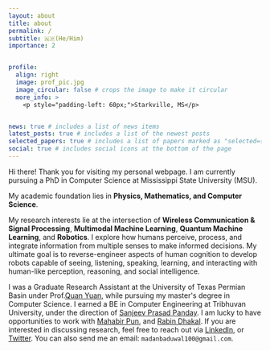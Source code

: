 ```yaml
---
layout: about
title: about
permalink: /
subtitle: 🇳🇵(He/Him)
importance: 2


profile:
  align: right
  image: prof_pic.jpg
  image_circular: false # crops the image to make it circular
  more_info: >
    <p style="padding-left: 60px;">Starkville, MS</p>


news: true # includes a list of news items
latest_posts: true # includes a list of the newest posts
selected_papers: true # includes a list of papers marked as "selected={true}"
social: true # includes social icons at the bottom of the page
---
```


Hi there! Thank you for visiting my personal webpage. I am currently pursuing a PhD in Computer Science at Mississippi State University (MSU).

My academic foundation lies in **Physics, Mathematics, and Computer Science**.

My research interests lie at the intersection of **Wireless Communication & Signal Processing**, **Multimodal Machine Learning**, **Quantum Machine Learning**, and **Robotics**. I explore how humans perceive, process, and integrate information from multiple senses to make informed decisions. My ultimate goal is to reverse-engineer aspects of human cognition to develop robots capable of seeing, listening, speaking, learning, and interacting with human-like perception, reasoning, and social intelligence.



I was a Graduate Research Assistant at the University of Texas Permian Basin under Prof.[Quan Yuan](https://www.utpb.edu/directory/faculty-staff/yuan_q), while pursuing my master's degree in Computer Science.
I earned a BE in Computer Engineering at Tribhuvan University, under the direction of [Sanjeev Prasad Panday](https://scholar.google.com/citations?user=oTWWLT8AAAAJ&hl=en). I am lucky to have opportunities to work with [Mahabir Pun](https://en.wikipedia.org/wiki/Mahabir_Pun), and [Rabin Dhakal](https://rabindhakal.com/). If you are interested in discussing research, feel free to reach out via [LinkedIn](https://www.linkedin.com/in/madanbaduwal), or [Twitter](https://twitter.com/MadanBaduwal1). You can also send me an email: ```madanbaduwal100@gmail.com```. 


